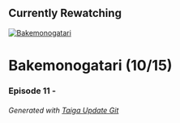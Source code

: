 ﻿
## Currently Rewatching

[![Bakemonogatari](https://s4.anilist.co/file/anilistcdn/media/anime/cover/medium/bx5081-YpAE43HLQKqz.png)](https://anilist.co/anime/5081)

# Bakemonogatari (10/15)

### Episode 11 - 

###### *Generated with [Taiga Update Git](https://github.com/nike4613/taiga-update-git)*